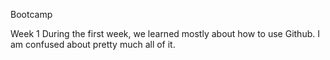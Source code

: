 Bootcamp

Week 1
During the first week, we learned mostly about how to use Github. I am confused about pretty much all of it. 

